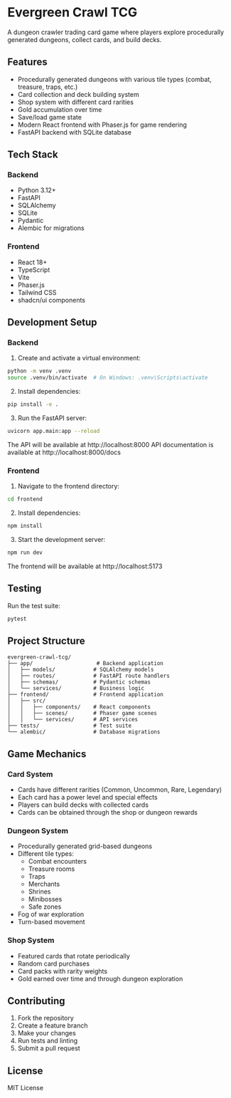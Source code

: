# Evergreen Crawl TCG

A dungeon crawler trading card game where players explore procedurally generated dungeons, collect cards, and build decks.

## Features

- Procedurally generated dungeons with various tile types (combat, treasure, traps, etc.)
- Card collection and deck building system
- Shop system with different card rarities
- Gold accumulation over time
- Save/load game state
- Modern React frontend with Phaser.js for game rendering
- FastAPI backend with SQLite database

## Tech Stack

### Backend

- Python 3.12+
- FastAPI
- SQLAlchemy
- SQLite
- Pydantic
- Alembic for migrations

### Frontend

- React 18+
- TypeScript
- Vite
- Phaser.js
- Tailwind CSS
- shadcn/ui components

## Development Setup

### Backend

1. Create and activate a virtual environment:

```bash
python -m venv .venv
source .venv/bin/activate  # On Windows: .venv\Scripts\activate
```

2. Install dependencies:

```bash
pip install -e .
```

3. Run the FastAPI server:

```bash
uvicorn app.main:app --reload
```

The API will be available at http://localhost:8000
API documentation is available at http://localhost:8000/docs

### Frontend

1. Navigate to the frontend directory:

```bash
cd frontend
```

2. Install dependencies:

```bash
npm install
```

3. Start the development server:

```bash
npm run dev
```

The frontend will be available at http://localhost:5173

## Testing

Run the test suite:

```bash
pytest
```

## Project Structure

```
evergreen-crawl-tcg/
├── app/                    # Backend application
│   ├── models/            # SQLAlchemy models
│   ├── routes/            # FastAPI route handlers
│   ├── schemas/           # Pydantic schemas
│   └── services/          # Business logic
├── frontend/              # Frontend application
│   ├── src/
│   │   ├── components/    # React components
│   │   ├── scenes/        # Phaser game scenes
│   │   └── services/      # API services
├── tests/                 # Test suite
└── alembic/               # Database migrations
```

## Game Mechanics

### Card System

- Cards have different rarities (Common, Uncommon, Rare, Legendary)
- Each card has a power level and special effects
- Players can build decks with collected cards
- Cards can be obtained through the shop or dungeon rewards

### Dungeon System

- Procedurally generated grid-based dungeons
- Different tile types:
  - Combat encounters
  - Treasure rooms
  - Traps
  - Merchants
  - Shrines
  - Minibosses
  - Safe zones
- Fog of war exploration
- Turn-based movement

### Shop System

- Featured cards that rotate periodically
- Random card purchases
- Card packs with rarity weights
- Gold earned over time and through dungeon exploration

## Contributing

1. Fork the repository
2. Create a feature branch
3. Make your changes
4. Run tests and linting
5. Submit a pull request

## License

MIT License
